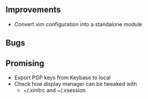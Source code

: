 ## Improvements
- Convert vim configuration into a standalone module

## Bugs

## Promising
 - Export PGP keys from Keybase to local
 - Check how display manager can be tweaked with
    * ~/.xinitrc and ~/.xsession
